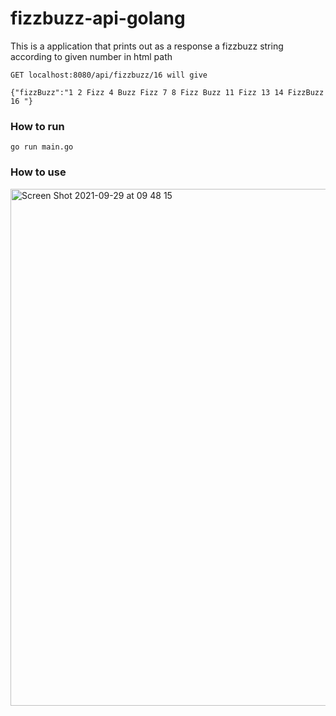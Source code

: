 # fizzbuzz-api-golang

This is a application that prints out as a response a fizzbuzz string according to given number in html path
```
GET localhost:8080/api/fizzbuzz/16 will give 

{"fizzBuzz":"1 2 Fizz 4 Buzz Fizz 7 8 Fizz Buzz 11 Fizz 13 14 FizzBuzz 16 "}
```
### How to run
```
go run main.go
```

### How to use
<img width="827" alt="Screen Shot 2021-09-29 at 09 48 15" src="https://user-images.githubusercontent.com/47556889/135217554-602f7053-d645-4d0d-9652-3ee9b7d96ad3.png">
